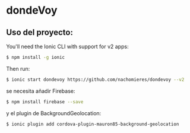 dondeVoy
=====================

## Uso del proyecto:

You'll need the Ionic CLI with support for v2 apps:

```bash
$ npm install -g ionic
```

Then run:

```bash
$ ionic start dondevoy https://github.com/nachomieres/dondevoy --v2
```
se necesita añadir Firebase:

```bash
$ npm install firebase --save
```

y el plugin de BackgroundGeolocation:

```bash
$ ionic plugin add cordova-plugin-mauron85-background-geolocation
```
